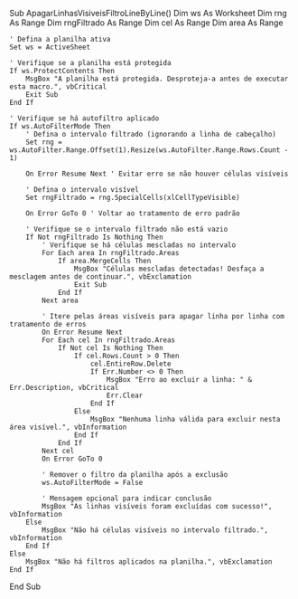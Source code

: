Sub ApagarLinhasVisiveisFiltroLineByLine()
    Dim ws As Worksheet
    Dim rng As Range
    Dim rngFiltrado As Range
    Dim cel As Range
    Dim area As Range

    ' Defina a planilha ativa
    Set ws = ActiveSheet

    ' Verifique se a planilha está protegida
    If ws.ProtectContents Then
        MsgBox "A planilha está protegida. Desproteja-a antes de executar esta macro.", vbCritical
        Exit Sub
    End If

    ' Verifique se há autofiltro aplicado
    If ws.AutoFilterMode Then
        ' Defina o intervalo filtrado (ignorando a linha de cabeçalho)
        Set rng = ws.AutoFilter.Range.Offset(1).Resize(ws.AutoFilter.Range.Rows.Count - 1)

        On Error Resume Next ' Evitar erro se não houver células visíveis

        ' Defina o intervalo visível
        Set rngFiltrado = rng.SpecialCells(xlCellTypeVisible)

        On Error GoTo 0 ' Voltar ao tratamento de erro padrão

        ' Verifique se o intervalo filtrado não está vazio
        If Not rngFiltrado Is Nothing Then
            ' Verifique se há células mescladas no intervalo
            For Each area In rngFiltrado.Areas
                If area.MergeCells Then
                    MsgBox "Células mescladas detectadas! Desfaça a mesclagem antes de continuar.", vbExclamation
                    Exit Sub
                End If
            Next area

            ' Itere pelas áreas visíveis para apagar linha por linha com tratamento de erros
            On Error Resume Next
            For Each cel In rngFiltrado.Areas
                If Not cel Is Nothing Then
                    If cel.Rows.Count > 0 Then
                        cel.EntireRow.Delete
                        If Err.Number <> 0 Then
                            MsgBox "Erro ao excluir a linha: " & Err.Description, vbCritical
                            Err.Clear
                        End If
                    Else
                        MsgBox "Nenhuma linha válida para excluir nesta área visível.", vbInformation
                    End If
                End If
            Next cel
            On Error GoTo 0

            ' Remover o filtro da planilha após a exclusão
            ws.AutoFilterMode = False

            ' Mensagem opcional para indicar conclusão
            MsgBox "As linhas visíveis foram excluídas com sucesso!", vbInformation
        Else
            MsgBox "Não há células visíveis no intervalo filtrado.", vbInformation
        End If
    Else
        MsgBox "Não há filtros aplicados na planilha.", vbExclamation
    End If
End Sub
